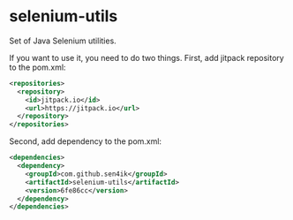 # selenium-utils

Set of Java Selenium utilities.

If you want to use it, you need to do two things.
First, add jitpack repository to the pom.xml:
```xml
<repositories>
  <repository>
    <id>jitpack.io</id>
    <url>https://jitpack.io</url>
  </repository>
</repositories>
```

Second, add dependency to the pom.xml:
```xml
<dependencies>
  <dependency>
    <groupId>com.github.sen4ik</groupId>
    <artifactId>selenium-utils</artifactId>
    <version>6fe86cc</version>
  </dependency>
</dependencies>
 ```
